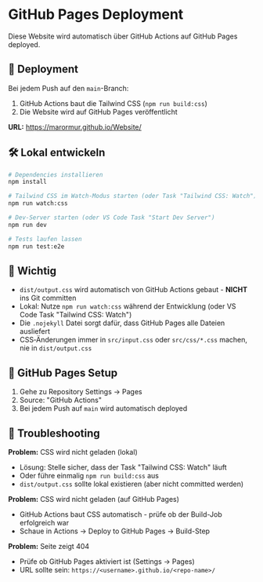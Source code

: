 # GitHub Pages Deployment

Diese Website wird automatisch über GitHub Actions auf GitHub Pages deployed.

## 🚀 Deployment

Bei jedem Push auf den `main`-Branch:
1. GitHub Actions baut die Tailwind CSS (`npm run build:css`)
2. Die Website wird auf GitHub Pages veröffentlicht

**URL:** https://marormur.github.io/Website/

## 🛠️ Lokal entwickeln

```bash
# Dependencies installieren
npm install

# Tailwind CSS im Watch‑Modus starten (oder Task "Tailwind CSS: Watch")
npm run watch:css

# Dev‑Server starten (oder VS Code Task "Start Dev Server")
npm run dev

# Tests laufen lassen
npm run test:e2e
```

## 📝 Wichtig

- `dist/output.css` wird automatisch von GitHub Actions gebaut - **NICHT** ins Git committen
- Lokal: Nutze `npm run watch:css` während der Entwicklung (oder VS Code Task "Tailwind CSS: Watch")
- Die `.nojekyll` Datei sorgt dafür, dass GitHub Pages alle Dateien ausliefert
- CSS‑Änderungen immer in `src/input.css` oder `src/css/*.css` machen, nie in `dist/output.css`

## 🔧 GitHub Pages Setup

1. Gehe zu Repository Settings → Pages
2. Source: "GitHub Actions"
3. Bei jedem Push auf `main` wird automatisch deployed

## 🐛 Troubleshooting

**Problem:** CSS wird nicht geladen (lokal)
- Lösung: Stelle sicher, dass der Task "Tailwind CSS: Watch" läuft
- Oder führe einmalig `npm run build:css` aus
- `dist/output.css` sollte lokal existieren (aber nicht committed werden)

**Problem:** CSS wird nicht geladen (auf GitHub Pages)
- GitHub Actions baut CSS automatisch - prüfe ob der Build-Job erfolgreich war
- Schaue in Actions → Deploy to GitHub Pages → Build-Step

**Problem:** Seite zeigt 404
- Prüfe ob GitHub Pages aktiviert ist (Settings → Pages)
- URL sollte sein: `https://<username>.github.io/<repo-name>/`

